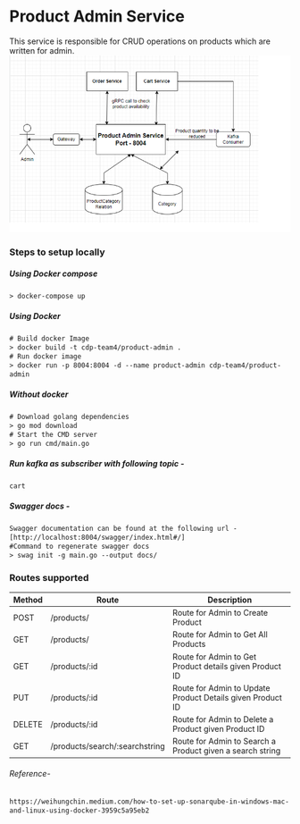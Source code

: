 # Product Admin Service
This service is responsible for CRUD operations on products which are written for admin.
![Design Diagram](https://github.com/swiggy-2022-bootcamp/cdp-team4/blob/product_admin/Product_Admin/DesignDiagram.png)
### Steps to setup locally
##### Using Docker compose

```
> docker-compose up
```

##### Using Docker
```
# Build docker Image
> docker build -t cdp-team4/product-admin .
# Run docker image
> docker run -p 8004:8004 -d --name product-admin cdp-team4/product-admin
```

##### Without docker 

```
# Download golang dependencies
> go mod download
# Start the CMD server
> go run cmd/main.go
```
##### Run kafka as subscriber with following topic - 
```
cart
```
##### Swagger docs - 
```
Swagger documentation can be found at the following url - 
[http://localhost:8004/swagger/index.html#/]
#Command to regenerate swagger docs
> swag init -g main.go --output docs/
```

### Routes supported
| Method | Route | Description | 
| ------ | ------ | ------ | 
| POST | /products/ | Route for Admin to Create Product | 
| GET | /products/ | Route for Admin to Get All Products | 
| GET | /products/:id | Route for Admin to Get Product details given Product ID | 
| PUT | /products/:id | Route for Admin to Update Product Details given Product ID | 
| DELETE | /products/:id | Route for Admin to Delete a Product given Product ID | 
| GET | /products/search/:searchstring | Route for Admin to Search a Product given a search string | 

###### Reference- 
    https://weihungchin.medium.com/how-to-set-up-sonarqube-in-windows-mac-and-linux-using-docker-3959c5a95eb2
